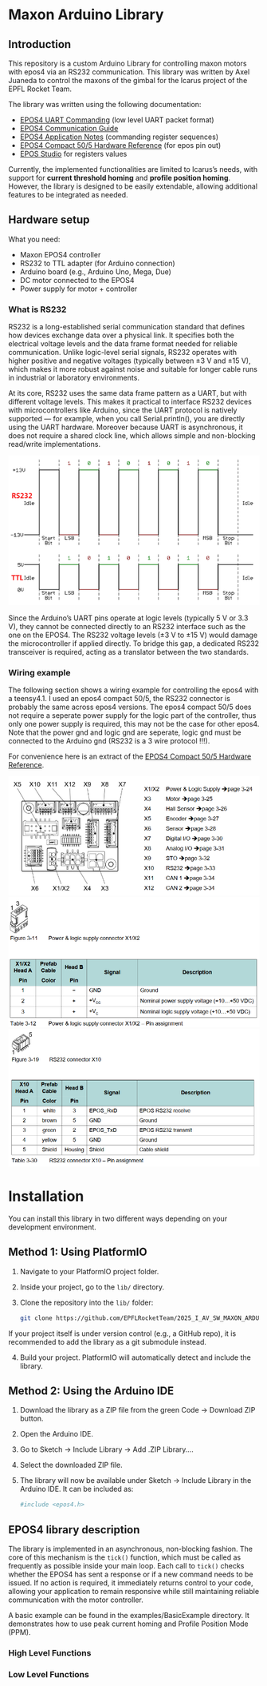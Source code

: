 # Maxon Arduino Library

## Introduction

This repository is a custom Arduino Library for controlling maxon motors with epos4 via an RS232 communication. 
This library was written by Axel Juaneda to control the maxons of the gimbal for the Icarus project of the EPFL Rocket Team. 

The library was written using the following documentation:
- [EPOS4 UART Commanding](https://support.maxongroup.com/hc/fr/article_attachments/360018969133) (low level UART packet format)
- [EPOS4 Communication Guide](https://www.maxongroup.com/medias/sys_master/root/8834324922398/EPOS4-Communication-Guide-En.pdf)
- [EPOS4 Application Notes](https://www.maxongroup.com/medias/sys_master/root/8837359304734/EPOS4-Application-Notes-Collection-En.pdf) (commanding register sequences)
- [EPOS4 Compact 50/5 Hardware Reference](https://www.maxongroup.net.au/medias/sys_master/8828280078366.pdf) (for epos pin out)
- [EPOS Studio](https://www.maxongroup.com/fr-ch/entrainements-et-systemes/commandes/commandes-de-positionnement) for registers values

Currently, the implemented functionalities are limited to Icarus’s needs, with support for **current threshold homing** and **profile position homing**. However, the library is designed to be easily extendable, allowing additional features to be integrated as needed.

## Hardware setup
What you need:
- Maxon EPOS4 controller
- RS232 to TTL adapter (for Arduino connection)
- Arduino board (e.g., Arduino Uno, Mega, Due)
- DC motor connected to the EPOS4
- Power supply for motor + controller

### What is RS232
RS232 is a long-established serial communication standard that defines how devices exchange data over a physical link. It specifies both the electrical voltage levels and the data frame format needed for reliable communication. Unlike logic-level serial signals, RS232 operates with higher positive and negative voltages (typically between ±3 V and ±15 V), which makes it more robust against noise and suitable for longer cable runs in industrial or laboratory environments.

At its core, RS232 uses the same data frame pattern as a UART, but with different voltage levels. This makes it practical to interface RS232 devices with microcontrollers like Arduino, since the UART protocol is natively supported — for example, when you call Serial.println(), you are directly using the UART hardware. Moreover because UART is asynchronous, it does not require a shared clock line, which allows simple and non-blocking read/write implementations.

![RS232 and TTL comparison](images/RS232_TTL.png)

Since the Arduino’s UART pins operate at logic levels (typically 5 V or 3.3 V), they cannot be connected directly to an RS232 interface such as the one on the EPOS4. The RS232 voltage levels (±3 V to ±15 V) would damage the microcontroller if applied directly. To bridge this gap, a dedicated RS232 transceiver is required, acting as a translator between the two standards.

### Wiring example
The following section shows a wiring example for controlling the epos4 with a teensy4.1. I used an epos4 compact 50/5, the RS232 connector is probably the same across epos4 versions. The epos4 compact 50/5 does not require a seperate power supply for the logic part of the controller, thus only one power supply is required, this may not be the case for other epos4.
Note that the power gnd and logic gnd are seperate, logic gnd must be connected to the Arduino gnd (RS232 is a 3 wire protocol !!!).

For convenience here is an extract of the [EPOS4 Compact 50/5 Hardware Reference](https://www.maxongroup.net.au/medias/sys_master/8828280078366.pdf).

![EPOS4 Compact 50/5 Overview](images/connectors_overview.png)
![Power Connector](images/power_connector.png)
![RS232 Connector](images/RS232_connector.png)

# Installation

You can install this library in two different ways depending on your development environment.

## Method 1: Using PlatformIO

1. Navigate to your PlatformIO project folder.  
2. Inside your project, go to the `lib/` directory.  
3. Clone the repository into the `lib/` folder:

   ```bash
   git clone https://github.com/EPFLRocketTeam/2025_I_AV_SW_MAXON_ARDUINO.git

If your project itself is under version control (e.g., a GitHub repo), it is recommended to add the library as a git submodule instead.

4. Build your project. PlatformIO will automatically detect and include the library.

## Method 2: Using the Arduino IDE

1. Download the library as a ZIP file from the green Code → Download ZIP button.
2. Open the Arduino IDE.
3. Go to Sketch → Include Library → Add .ZIP Library….
4. Select the downloaded ZIP file.
5. The library will now be available under Sketch → Include Library in the Arduino IDE. It can be included as:

   ```bash
   #include <epos4.h>

## EPOS4 library description

The library is implemented in an asynchronous, non-blocking fashion. The core of this mechanism is the `tick()` function, which must be called as frequently as possible inside your main loop. Each call to `tick()` checks whether the EPOS4 has sent a response or if a new command needs to be issued. If no action is required, it immediately returns control to your code, allowing your application to remain responsive while still maintaining reliable communication with the motor controller.

A basic example can be found in the examples/BasicExample directory. It demonstrates how to use peak current homing and Profile Position Mode (PPM).

### High Level Functions
### Low Level Functions
